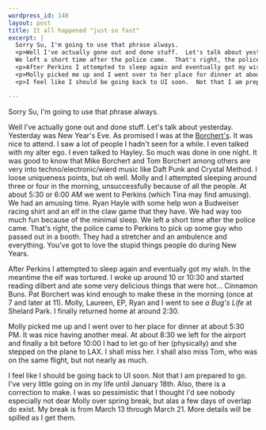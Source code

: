 ```yaml
--- 
wordpress_id: 148
layout: post
title: It all happened "just so fast"
excerpt: |
  Sorry Su, I'm going to use that phrase always.
  <p>Well I've actually gone out and done stuff.  Let's talk about yesterday.  Yesterday was New Year's Eve.  As promised I was at the <a href="http://www.borchert.com/">Borchert's</a>.  It was nice to attend.  I saw a lot of people I hadn't seen for a while.  I even talked with my alter ego.  I even talked to Hayley.  So much was done in one night.  It was good to know that Mike Borchert and Tom Borchert among others are very into techno/electronic/wierd music like Daft Punk and Crystal Method. I loose uniqueness points, but oh well.  Molly and I attempted sleeping around three or four in the morning, unsuccessfully because of all the people.  At about 5:30 or 6:00 AM  we went to Perkins (which Tina may find amusing).  We had an amusing time.  Ryan Hayle with some help won a Budweiser racing shirt and an elf in the claw game that they have.  We had way too much fun because of the minimal sleep.  
  We left a short time after the police came.  That's right, the police came to Perkins to pick up some guy who passed out in a booth.  They had a stretcher and an ambulence and everything.  You've got to love the stupid things people do during New Years.
  <p>After Perkins I attempted to sleep again and eventually got my wish.  In the meantime the elf was tortured.  I woke up around 10 or 10:30 and started reading dilbert and ate some very delicious things that were hot... Cinnamon Buns.  Pat Borchert was kind enough to make these in the morning (once at 7 and later at 11).  Molly, Laureen, EP, Ryan and I went to see <i>a Bug's Life</i> at Shelard Park.  I finally returned home at around 2:30.
  <p>Molly picked me up and I went over to her place for dinner at about 5:30 PM.  It was nice having another meal.  At about 8:30 we left for the airport and finally a bit before 10:00 I had to let go of her (physically) and she stepped on the plane to LAX.  I shall miss her.  I shall also miss Tom, who was on the same flight, but not nearly as much.
  <p>I feel like I should be going back to UI soon.  Not that I am prepared to go.  I've very little going on in my life until January 18th.  Also, there is a correction to make.  I was so pessimistic that I thought I'd see nobody especially not dear Molly over spring break, but alas a few days of overlap do exist.  My break is from March 13 through March 21.  More details will be spilled as I get them.

---
```

Sorry Su, I'm going to use that phrase always.
<p>Well I've actually gone out and done stuff.  Let's talk about yesterday.  Yesterday was New Year's Eve.  As promised I was at the <a href="http://www.borchert.com/">Borchert's</a>.  It was nice to attend.  I saw a lot of people I hadn't seen for a while.  I even talked with my alter ego.  I even talked to Hayley.  So much was done in one night.  It was good to know that Mike Borchert and Tom Borchert among others are very into techno/electronic/wierd music like Daft Punk and Crystal Method. I loose uniqueness points, but oh well.  Molly and I attempted sleeping around three or four in the morning, unsuccessfully because of all the people.  At about 5:30 or 6:00 AM  we went to Perkins (which Tina may find amusing).  We had an amusing time.  Ryan Hayle with some help won a Budweiser racing shirt and an elf in the claw game that they have.  We had way too much fun because of the minimal sleep.  
We left a short time after the police came.  That's right, the police came to Perkins to pick up some guy who passed out in a booth.  They had a stretcher and an ambulence and everything.  You've got to love the stupid things people do during New Years.
<p>After Perkins I attempted to sleep again and eventually got my wish.  In the meantime the elf was tortured.  I woke up around 10 or 10:30 and started reading dilbert and ate some very delicious things that were hot... Cinnamon Buns.  Pat Borchert was kind enough to make these in the morning (once at 7 and later at 11).  Molly, Laureen, EP, Ryan and I went to see <i>a Bug's Life</i> at Shelard Park.  I finally returned home at around 2:30.
<p>Molly picked me up and I went over to her place for dinner at about 5:30 PM.  It was nice having another meal.  At about 8:30 we left for the airport and finally a bit before 10:00 I had to let go of her (physically) and she stepped on the plane to LAX.  I shall miss her.  I shall also miss Tom, who was on the same flight, but not nearly as much.
<p>I feel like I should be going back to UI soon.  Not that I am prepared to go.  I've very little going on in my life until January 18th.  Also, there is a correction to make.  I was so pessimistic that I thought I'd see nobody especially not dear Molly over spring break, but alas a few days of overlap do exist.  My break is from March 13 through March 21.  More details will be spilled as I get them.
